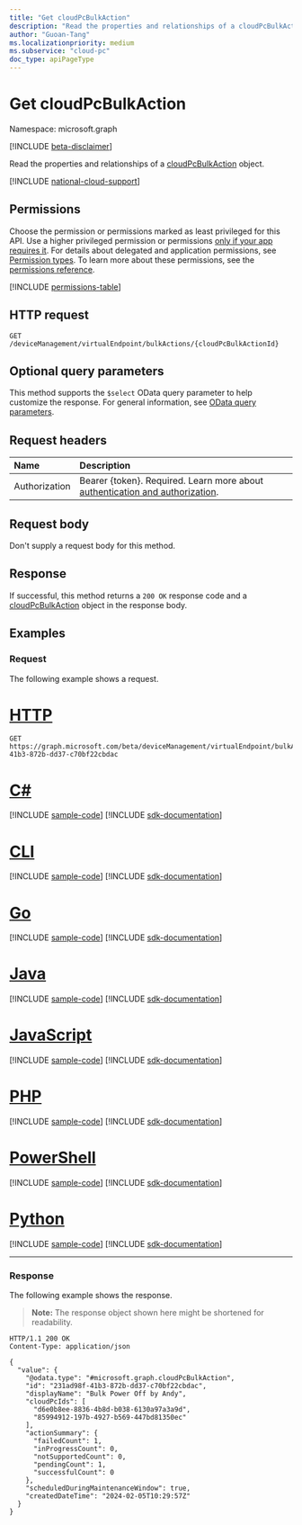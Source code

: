 ```yaml
---
title: "Get cloudPcBulkAction"
description: "Read the properties and relationships of a cloudPcBulkAction object."
author: "Guoan-Tang"
ms.localizationpriority: medium
ms.subservice: "cloud-pc"
doc_type: apiPageType
---
```


# Get cloudPcBulkAction
Namespace: microsoft.graph

[!INCLUDE [beta-disclaimer](../../includes/beta-disclaimer.md)]

Read the properties and relationships of a [cloudPcBulkAction](../resources/cloudpcbulkaction.md) object.

[!INCLUDE [national-cloud-support](../../includes/global-us.md)]

## Permissions
Choose the permission or permissions marked as least privileged for this API. Use a higher privileged permission or permissions [only if your app requires it](/graph/permissions-overview#best-practices-for-using-microsoft-graph-permissions). For details about delegated and application permissions, see [Permission types](/graph/permissions-overview#permission-types). To learn more about these permissions, see the [permissions reference](/graph/permissions-reference).

<!-- { "blockType": "permissions", "name": "cloudpcbulkaction_get" } -->
[!INCLUDE [permissions-table](../includes/permissions/cloudpcbulkaction-get-permissions.md)]

## HTTP request

<!-- {
  "blockType": "ignored"
}
-->
``` http
GET /deviceManagement/virtualEndpoint/bulkActions/{cloudPcBulkActionId}
```

## Optional query parameters
This method supports the `$select` OData query parameter to help customize the response. For general information, see [OData query parameters](/graph/query-parameters).

## Request headers
|Name|Description|
|:---|:---|
|Authorization|Bearer {token}. Required. Learn more about [authentication and authorization](/graph/auth/auth-concepts).|

## Request body
Don't supply a request body for this method.

## Response

If successful, this method returns a `200 OK` response code and a [cloudPcBulkAction](../resources/cloudpcbulkaction.md) object in the response body.

## Examples

### Request
The following example shows a request.
# [HTTP](#tab/http)
<!-- {
  "blockType": "request",
  "name": "get_cloudpcbulkaction"
}
-->
``` http
GET https://graph.microsoft.com/beta/deviceManagement/virtualEndpoint/bulkActions/231ad98f-41b3-872b-dd37-c70bf22cbdac
```

# [C#](#tab/csharp)
[!INCLUDE [sample-code](../includes/snippets/csharp/get-cloudpcbulkaction-csharp-snippets.md)]
[!INCLUDE [sdk-documentation](../includes/snippets/snippets-sdk-documentation-link.md)]

# [CLI](#tab/cli)
[!INCLUDE [sample-code](../includes/snippets/cli/get-cloudpcbulkaction-cli-snippets.md)]
[!INCLUDE [sdk-documentation](../includes/snippets/snippets-sdk-documentation-link.md)]

# [Go](#tab/go)
[!INCLUDE [sample-code](../includes/snippets/go/get-cloudpcbulkaction-go-snippets.md)]
[!INCLUDE [sdk-documentation](../includes/snippets/snippets-sdk-documentation-link.md)]

# [Java](#tab/java)
[!INCLUDE [sample-code](../includes/snippets/java/get-cloudpcbulkaction-java-snippets.md)]
[!INCLUDE [sdk-documentation](../includes/snippets/snippets-sdk-documentation-link.md)]

# [JavaScript](#tab/javascript)
[!INCLUDE [sample-code](../includes/snippets/javascript/get-cloudpcbulkaction-javascript-snippets.md)]
[!INCLUDE [sdk-documentation](../includes/snippets/snippets-sdk-documentation-link.md)]

# [PHP](#tab/php)
[!INCLUDE [sample-code](../includes/snippets/php/get-cloudpcbulkaction-php-snippets.md)]
[!INCLUDE [sdk-documentation](../includes/snippets/snippets-sdk-documentation-link.md)]

# [PowerShell](#tab/powershell)
[!INCLUDE [sample-code](../includes/snippets/powershell/get-cloudpcbulkaction-powershell-snippets.md)]
[!INCLUDE [sdk-documentation](../includes/snippets/snippets-sdk-documentation-link.md)]

# [Python](#tab/python)
[!INCLUDE [sample-code](../includes/snippets/python/get-cloudpcbulkaction-python-snippets.md)]
[!INCLUDE [sdk-documentation](../includes/snippets/snippets-sdk-documentation-link.md)]

---

### Response
The following example shows the response.
>**Note:** The response object shown here might be shortened for readability.
<!-- {
  "blockType": "response",
  "truncated": true,
  "@odata.type": "microsoft.graph.cloudPcBulkAction"
}
-->
``` http
HTTP/1.1 200 OK
Content-Type: application/json

{
  "value": {
    "@odata.type": "#microsoft.graph.cloudPcBulkAction",
    "id": "231ad98f-41b3-872b-dd37-c70bf22cbdac",
    "displayName": "Bulk Power Off by Andy",
    "cloudPcIds": [
      "d6e0b8ee-8836-4b8d-b038-6130a97a3a9d",
      "85994912-197b-4927-b569-447bd81350ec"
    ],
    "actionSummary": {
      "failedCount": 1,
      "inProgressCount": 0,
      "notSupportedCount": 0,
      "pendingCount": 1,
      "successfulCount": 0
    },
    "scheduledDuringMaintenanceWindow": true,
    "createdDateTime": "2024-02-05T10:29:57Z"
  }
}
```

